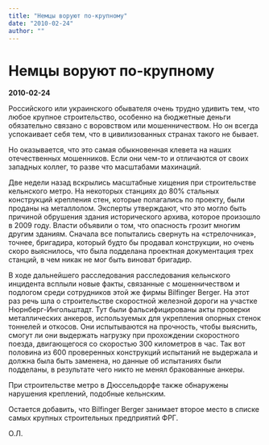 ```yaml
---
title: "Немцы воруют по-крупному"
date: "2010-02-24"
author: ""
---
```


# Немцы воруют по-крупному

**2010-02-24** 

Российского или украинского обывателя очень трудно удивить тем, что любое крупное строительство, особенно на бюджетные деньги обязательно связано с воровством или мошенничеством. Но он всегда успокаивает себя тем, что в цивилизованных странах такого не бывает.

Но оказывается, что это самая обыкновенная клевета на наших отечественных мошенников. Если они чем-то и отличаются от своих западных коллег, то разве что масштабами махинаций.

Две недели назад вскрылись масштабные хищения при строительстве кельнского метро. На некоторых станциях до 80% стальных конструкций крепления стен, которые полагались по проекту, были проданы на металлолом. Эксперты утверждают, что это могло быть причиной обрушения здания исторического архива, которое произошло в 2009 году. Власти объявили о том, что опасность грозит многим другим зданиям. Сначала все попытались свернуть на «стрелочника», точнее, бригадира, который будто бы продавал конструкции, но очень скоро выяснилось, что была подделана проектная документация трех станций, в чем никак не мог быть виноват бригадир.

В ходе дальнейшего расследования расследования кельнского инцидента всплыли новые факты, связанные с мошенничеством и подлогом среди сотрудников этой же фирмы Bilfinger Berger. На этот раз речь шла о строительстве скоростной железной дороги на участке Нюрнберг-Ингольштадт. Тут были фальсифицированы акты проверки металлических анкеров, используемых для укрепления опорных стенок тоннелей и откосов. Они испытываются на прочность, чтобы выяснить, смогут ли они выдержать нагрузку при прохождении скоростного поезда, двигающегося со скоростью 300 километров в час. Так вот половина из 600 проверенных конструкций испытаний не выдержала и должна была быть заменена, но данные об испытаниях были подделаны, в результате чего никто не менял бракованные анкеры.

При строительстве метро в Дюссельдорфе также обнаружены нарушения креплений, подобные кельнским.

Остается добавить, что Bilfinger Berger занимает второе место в списке самых крупных строительных предприятий ФРГ.

О.Л.